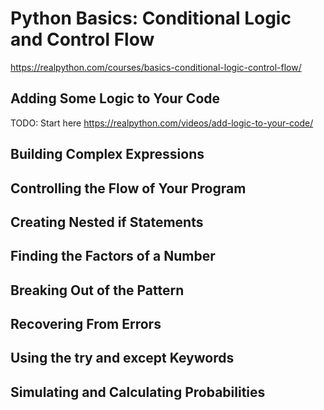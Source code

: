 # Python Basics: Conditional Logic and Control Flow
https://realpython.com/courses/basics-conditional-logic-control-flow/

## Adding Some Logic to Your Code
TODO: Start here
https://realpython.com/videos/add-logic-to-your-code/

## Building Complex Expressions

## Controlling the Flow of Your Program

## Creating Nested if Statements

## Finding the Factors of a Number

## Breaking Out of the Pattern

## Recovering From Errors

## Using the try and except Keywords

## Simulating and Calculating Probabilities